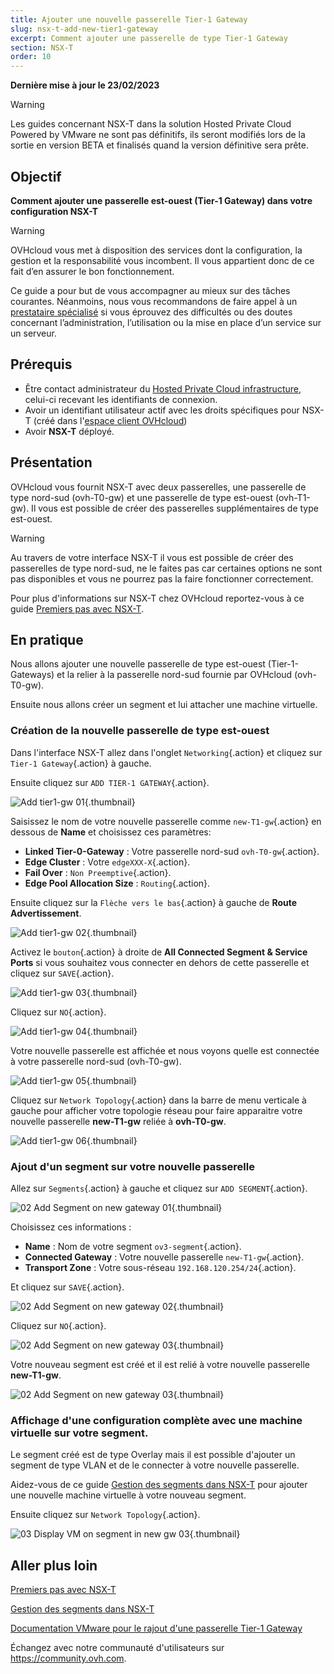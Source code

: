 ```yaml
---
title: Ajouter une nouvelle passerelle Tier-1 Gateway
slug: nsx-t-add-new-tier1-gateway
excerpt: Comment ajouter une passerelle de type Tier-1 Gateway
section: NSX-T
order: 10
---
```


**Dernière mise à jour le 23/02/2023**

> [!warning]
> Les guides concernant NSX-T dans la solution Hosted Private Cloud Powered by VMware ne sont pas définitifs, ils seront modifiés lors de la sortie en version BETA et finalisés quand la version définitive sera prête. 
>

## Objectif

**Comment ajouter une passerelle est-ouest (Tier-1 Gateway) dans votre configuration NSX-T**

> [!warning]
> OVHcloud vous met à disposition des services dont la configuration, la gestion et la responsabilité vous incombent. Il vous appartient donc de ce fait d’en assurer le bon fonctionnement.
>
> Ce guide a pour but de vous accompagner au mieux sur des tâches courantes. Néanmoins, nous vous recommandons de faire appel à un [prestataire spécialisé](https://partner.ovhcloud.com/fr/) si vous éprouvez des difficultés ou des doutes concernant l’administration, l’utilisation ou la mise en place d’un service sur un serveur.
>

## Prérequis

- Être contact administrateur du [Hosted Private Cloud infrastructure](https://www.ovhcloud.com/fr/enterprise/products/hosted-private-cloud/), celui-ci recevant les identifiants de connexion.
- Avoir un identifiant utilisateur actif avec les droits spécifiques pour NSX-T (créé dans l'[espace client OVHcloud](https://www.ovh.com/auth/?action=gotomanager&from=https://www.ovh.com/fr/&ovhSubsidiary=fr))
- Avoir **NSX-T** déployé.


## Présentation

OVHcloud vous fournit NSX-T avec deux passerelles, une passerelle de type nord-sud (ovh-T0-gw) et une passerelle de type est-ouest (ovh-T1-gw). Il vous est possible de créer des passerelles supplémentaires de type est-ouest.

> [!warning]
> Au travers de votre interface NSX-T il vous est possible de créer des passerelles de type nord-sud, ne le faites pas car certaines options ne sont pas disponibles et vous ne pourrez pas la faire fonctionner correctement. 

Pour plus d'informations sur NSX-T chez OVHcloud reportez-vous à ce guide [Premiers pas avec NSX-T](https://docs.ovh.com/fr/private-cloud/nsx-t-first-steps/).

## En pratique

Nous allons ajouter une nouvelle passerelle de type est-ouest (Tier-1-Gateways) et la relier à la passerelle nord-sud fournie par OVHcloud (ovh-T0-gw).

Ensuite nous allons créer un segment et lui attacher une machine virtuelle. 

### Création de la nouvelle passerelle de type est-ouest

Dans l'interface NSX-T allez dans l'onglet `Networking`{.action} et cliquez sur `Tier-1 Gateway`{.action} à gauche.

Ensuite cliquez sur `ADD TIER-1 GATEWAY`{.action}.

![Add tier1-gw 01](images/01-add-tier1-gw01.png){.thumbnail}

Saisissez le nom de votre nouvelle passerelle comme `new-T1-gw`{.action} en dessous de **Name** et choisissez ces paramètres:

* **Linked Tier-0-Gateway** : Votre passerelle nord-sud `ovh-T0-gw`{.action}.
* **Edge Cluster** : Votre `edgeXXX-X`{.action}.
* **Fail Over** : `Non Preemptive`{.action}.
* **Edge Pool Allocation Size** : `Routing`{.action}.

Ensuite cliquez sur la `Flèche vers le bas`{.action} à gauche de **Route Advertissement**.

![Add tier1-gw 02](images/01-add-tier1-gw02.png){.thumbnail}

Activez le `bouton`{.action} à droite de **All Connected Segment & Service Ports** si vous souhaitez vous connecter en dehors de cette passerelle et cliquez sur `SAVE`{.action}.

![Add tier1-gw 03](images/01-add-tier1-gw03.png){.thumbnail}

Cliquez sur `NO`{.action}.

![Add tier1-gw 04](images/01-add-tier1-gw04.png){.thumbnail}

Votre nouvelle passerelle est affichée et nous voyons quelle est connectée à votre passerelle nord-sud (ovh-T0-gw).

![Add tier1-gw 05](images/01-add-tier1-gw05.png){.thumbnail}

Cliquez sur `Network Topology`{.action} dans la barre de menu verticale à gauche pour afficher votre topologie réseau pour faire apparaitre votre nouvelle passerelle **new-T1-gw** reliée à **ovh-T0-gw**.

![Add tier1-gw 06](images/01-add-tier1-gw06.png){.thumbnail}

### Ajout d'un segment sur votre nouvelle passerelle

Allez sur `Segments`{.action} à gauche et cliquez sur `ADD SEGMENT`{.action}.

![02 Add Segment on new gateway 01](images/02-add-segment-on-new-gw01.png){.thumbnail}

Choisissez ces informations : 

* **Name** : Nom de votre segment `ov3-segment`{.action}.
* **Connected Gateway** : Votre nouvelle passerelle `new-T1-gw`{.action}.
* **Transport Zone** : Votre sous-réseau `192.168.120.254/24`{.action}.

Et cliquez sur `SAVE`{.action}.

![02 Add Segment on new gateway 02](images/02-add-segment-on-new-gw02.png){.thumbnail}

Cliquez sur `NO`{.action}.

![02 Add Segment on new gateway 03](images/02-add-segment-on-new-gw03.png){.thumbnail}

Votre nouveau segment est créé et il est relié à votre nouvelle passerelle **new-T1-gw**. 

![02 Add Segment on new gateway 03](images/02-add-segment-on-new-gw03.png){.thumbnail}

### Affichage d'une configuration complète avec une machine virtuelle sur votre segment.

Le segment créé est de type Overlay mais il est possible d'ajouter un segment de type VLAN et de le connecter à votre nouvelle passerelle.

Aidez-vous de ce guide [Gestion des segments dans NSX-T](https://docs.ovh.com/fr/nsx-t-segment-management/) pour ajouter une nouvelle machine virtuelle à votre nouveau segment. 

Ensuite cliquez sur `Network Topology`{.action}.

![03 Display VM on segment in new gw 03](images/03-display-vm-on-segment-in-new-gw01.png){.thumbnail}

## Aller plus loin

[Premiers pas avec NSX-T](https://docs.ovh.com/fr/private-cloud/nsx-t-first-steps/)

[Gestion des segments dans NSX-T](https://docs.ovh.com/fr/nsx-t-segment-management/)

[Documentation VMware pour le rajout d'une passerelle Tier-1 Gateway](https://docs.vmware.com/en/VMware-NSX-T-Data-Center/3.2/administration/GUID-EEBA627A-0860-477A-95A7-7645BA562D62.html)

Échangez avec notre communauté d'utilisateurs sur <https://community.ovh.com>.

